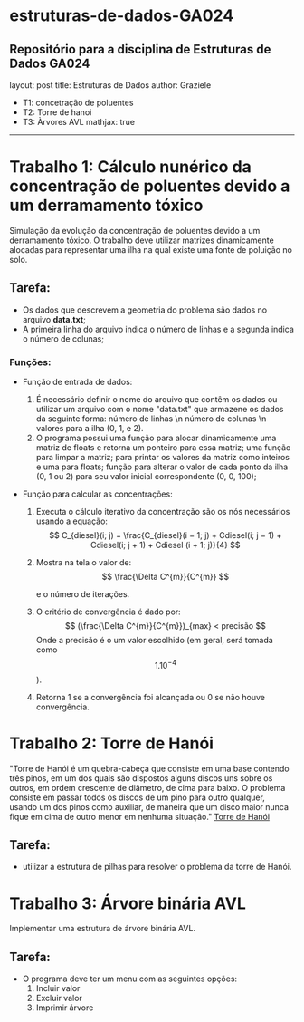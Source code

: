 # estruturas-de-dados-GA024
Repositório para a disciplina de Estruturas de Dados GA024
---
layout: post
title: Estruturas de Dados
author: Graziele
  - T1: concetração de poluentes
  - T2: Torre de hanoi
  - T3: Àrvores AVL
mathjax: true
---

# Trabalho 1: **Cálculo nunérico da concentração de poluentes devido a um derramamento tóxico**

Simulação da evolução da concentração de poluentes devido a um derramamento tóxico. O trabalho deve utilizar matrizes dinamicamente alocadas para representar uma ilha na qual existe uma fonte de poluição no solo.

## Tarefa:
* Os dados que descrevem a geometria do problema são dados no arquivo **data.txt**;
* A primeira linha do arquivo indica o número de linhas e a segunda indica o número de colunas;

### Funções:
* Função de entrada de dados:
    1. É necessário definir o nome do arquivo que contêm os dados ou utilizar um arquivo com o nome "data.txt" que armazene os dados da seguinte forma: número de linhas \n número de colunas \n valores para a ilha (0, 1, e 2).
    2. O programa possui uma função para alocar dinamicamente uma matriz de floats e retorna um ponteiro para essa matriz; uma função para limpar a matriz; para printar os valores da matriz como inteiros e uma para floats; função para alterar o valor de cada ponto da ilha (0, 1 ou 2) para seu valor inicial correspondente (0, 0, 100);

* Função para calcular as concentrações:
    1. Executa o cálculo iterativo da concentração são os nós necessários usando a equação:
        $$
            C_{diesel}(i; j) = \frac{C_{diesel}(i − 1; j) + Cdiesel(i; j − 1) + Cdiesel(i; j + 1) + Cdiesel (i + 1; j)}{4}
        $$
    2. Mostra na tela o valor de:
        $$
            \frac{\Delta C^{m}}{C^{m}}
        $$

        e o número de iterações.
    
    3. O critério de convergência é dado por:
        $$
            (\frac{\Delta C^{m}}{C^{m}})_{max} < precisão
        $$
        Onde a precisão é o um valor escolhido (em geral, será tomada como $$ 1 . 10^{-4}$$).
    
    4. Retorna 1 se a convergência foi alcançada ou 0 se não houve convergência.

# Trabalho 2: **Torre de Hanói**
"Torre de Hanói é um quebra-cabeça que consiste em uma base contendo três pinos, em um dos quais são dispostos alguns discos uns sobre os outros, em ordem crescente de diâmetro, de cima para baixo. O problema consiste em passar todos os discos de um pino para outro qualquer, usando um dos pinos como auxiliar, de maneira que um disco maior nunca fique em cima de outro menor em nenhuma situação." [Torre de Hanói](https://pt.wikipedia.org/wiki/Torre_de_Han%C3%B3i)

## Tarefa:
* utilizar a estrutura de pilhas para resolver o problema da torre de Hanói.



# Trabalho 3: **Árvore binária AVL**

Implementar uma estrutura de árvore binária AVL.

## Tarefa:
* O programa deve ter um menu com as seguintes opções:
    1. Incluir valor
    2. Excluir valor
    3. Imprimir árvore
